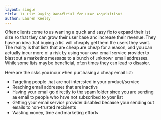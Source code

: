 ```yaml
---
layout: single
title: Is List Buying Beneficial for User Acquisition?
author: Lauren Keeley
---
```

Often clients come to us wanting a quick and easy fix to expand their list size so that they can grow their user base and increase their revenue. They have an idea that buying a list will cheaply get them the users they want. The reality is that lists that are cheap are cheap for a reason, and you can actually incur more of a risk by using your own email service provider to blast out a marketing message to a bunch of unknown email addresses. While some lists may be beneficial, often times they can lead to disaster. 

Here are the risks you incur when purchasing a cheap email list:
*	Targeting people that are not interested in your product/service 
*	Reaching email addresses that are inactive
*	Having your email go directly to the spam folder since you are sending an email to people who have not subscribed to your list
*	Getting your email service provider disabled because your sending out emails to non-trusted recipients
*	Wasting money, time and marketing efforts 
